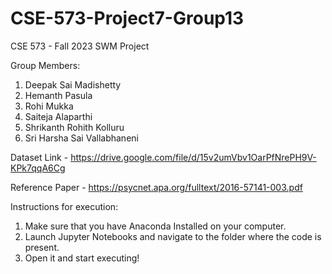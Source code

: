 # CSE-573-Project7-Group13
CSE 573 - Fall 2023 SWM Project

Group Members:

1. Deepak Sai Madishetty
2. Hemanth Pasula
3. Rohi Mukka
4. Saiteja Alaparthi
5. Shrikanth Rohith Kolluru
6. Sri Harsha Sai Vallabhaneni

Dataset Link - https://drive.google.com/file/d/15v2umVbv1OarPfNrePH9V-KPk7qqA6Cg

Reference Paper - https://psycnet.apa.org/fulltext/2016-57141-003.pdf

Instructions for execution:
1) Make sure that you have Anaconda Installed on your computer.
2) Launch Jupyter Notebooks and navigate to the folder where the code is present.
3) Open it and start executing!
